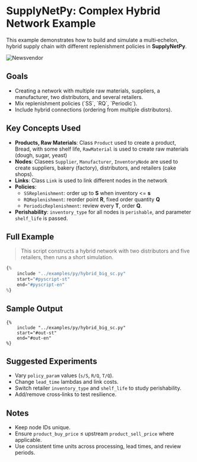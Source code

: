 # SupplyNetPy: Complex Hybrid Network Example

This example demonstrates how to build and simulate a multi‑echelon, hybrid supply chain with different replenishment policies in **SupplyNetPy**.

![Newsvendor](img/bread_sc.png)

## Goals

* Creating a network with multiple raw materials, suppliers, a manufacturer, two distributors, and several retailers.
* Mix replenishment policies (\`SS\`, \`RQ\`, \`Periodic\`).
* Include hybrid connections (ordering from multiple distributors).

## Key Concepts Used

* **Products, Raw Materials**: Class `Product` used to create a product, Bread, with some shelf life, `RawMaterial` is used to create raw materials (dough, sugar, yeast)
* **Nodes**: Clasees `Supplier`, `Manufacturer`, `InventoryNode` are used to create suppliers,  bakery (factory), distributors, and retailers (cake shops).
* **Links**: Class `Link` is used to link different nodes in the network
* **Policies**:
    * `SSReplenishment`: order up to **S** when inventory <= **s**
    * `RQReplenishment`: reorder point **R**, fixed order quantity **Q**
    * `PeriodicReplenishment`: review every **T**, order **Q**.
* **Perishability**: `inventory_type` for all nodes is `perishable`, and parameter `shelf_life` is passed. 

## Full Example

> This script constructs a hybrid network with two distributors and five retailers, then runs a short simulation.

```python
{% 
    include "../examples/py/hybrid_big_sc.py" 
    start="#pyscript-st"
    end="#pyscript-en"
%}
```

## Sample Output

```
{% 
    include "../examples/py/hybrid_big_sc.py" 
    start="#out-st"
    end="#out-en"
%}
```


## Suggested Experiments

* Vary `policy_param` values (`s/S`, `R/Q`, `T/Q`).
* Change `lead_time` lambdas and link costs.
* Switch retailer `inventory_type` and `shelf_life` to study perishability.
* Add/remove cross‑links to test resilience.

## Notes

* Keep node IDs unique.
* Ensure `product_buy_price` ≤ upstream `product_sell_price` where applicable.
* Use consistent time units across processing, lead times, and review periods.
